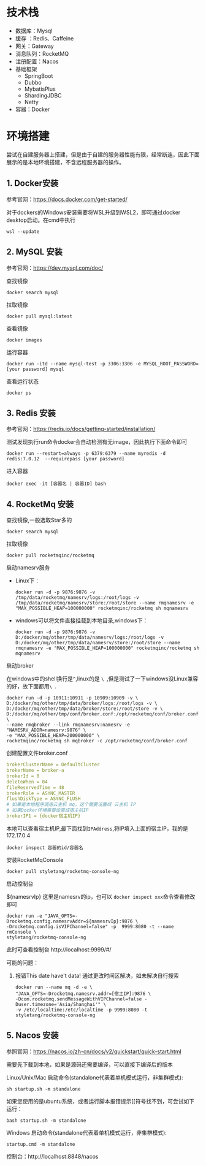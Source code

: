 

# 技术栈

- 数据库：Mysql
- 缓存 ：Redis、Caffeine
- 网关：Gateway
- 消息队列：RocketMQ
- 注册配置：Nacos
- 基础框架
    - SpringBoot
    - Dubbo
    - MybatisPlus
    - ShardingJDBC
    - Netty
- 容器：Docker

# 环境搭建
尝试在自建服务器上搭建，但是由于自建的服务器性能有限，经常断连，因此下面展示的是本地环境搭建，不含远程服务器的操作。

## 1. Docker安装

参考官网：https://docs.docker.com/get-started/

对于dockers的Windows安装需要将WSL升级到WSL2，即可通过docker desktop启动。在cmd中执行
```shell
wsl --update
```

## 2. MySQL 安装
参考官网：https://dev.mysql.com/doc/

查找镜像

```shell
docker search mysql
```

拉取镜像
```shell
docker pull mysql:latest
```
查看镜像
```shell
docker images
```
运行容器
```shell
docker run -itd --name mysql-test -p 3306:3306 -e MYSQL_ROOT_PASSWORD=[your password] mysql
```
查看运行状态
```shell
docker ps
```

## 3. Redis 安装
参考官网：https://redis.io/docs/getting-started/installation/

测试发现执行run命令docker会自动检测有无image，因此执行下面命令即可
```shell
docker run --restart=always -p 6379:6379 --name myredis -d redis:7.0.12  --requirepass [your password]
```
进入容器
```shell
docker exec -it [容器名 | 容器ID] bash
```

## 4. RocketMq 安装
查找镜像,一般选取Star多的

```shell
docker search mysql
```
拉取镜像
```shell
docker pull rocketmqinc/rocketmq
```
启动namesrv服务

- Linux下：
  ```shell
  docker run -d -p 9876:9876 -v /tmp/data/rocketmq/namesrv/logs:/root/logs -v /tmp/data/rocketmq/namesrv/store:/root/store --name rmqnamesrv -e "MAX_POSSIBLE_HEAP=100000000" rocketmqinc/rocketmq sh mqnamesrv
  ```
- windows可以将文件直接挂载到本地目录,windows下：
  ```shell
  docker run -d -p 9876:9876 -v D:/docker/mq/other/tmp/data/namesrv/logs:/root/logs -v D:/docker/mq/other/tmp/data/namesrv/store:/root/store --name rmqnamesrv -e "MAX_POSSIBLE_HEAP=100000000" rocketmqinc/rocketmq sh mqnamesrv
  ```
启动broker

在windows中的shell换行是`^`,linux的是 `\ `,但是测试了一下windows没Linux兼容的好，故下面都用`\ `.
```shell
docker run -d -p 10911:10911 -p 10909:10909 -v \
D:/docker/mq/other/tmp/data/broker/logs:/root/logs -v \
D:/docker/mq/other/tmp/data/broker/store:/root/store -v \
D:/docker/mq/other/tmp/conf/broker.conf:/opt/rocketmq/conf/broker.conf \
--name rmqbroker --link rmqnamesrv:namesrv -e "NAMESRV_ADDR=namesrv:9876" \
-e "MAX_POSSIBLE_HEAP=200000000" \
rocketmqinc/rocketmq sh mqbroker -c /opt/rocketmq/conf/broker.conf
```

创建配置文件broker.conf
```yml
brokerClusterName = DefaultCluster
brokerName = broker-a
brokerId = 0
deleteWhen = 04
fileReservedTime = 48
brokerRole = ASYNC_MASTER
flushDiskType = ASYNC_FLUSH
# 如果是本地程序调用云主机 mq，这个需要设置成 云主机 IP
# 如果Docker环境需要设置成宿主机IP
brokerIP1 = {docker宿主机IP}
```
本地可以查看宿主机IP,最下面找到`IPAddress`,将IP填入上面的宿主IP，我的是 172.17.0.4
```shell
docker inspect 容器的id/容器名
```
安装RocketMqConsole

```shell
docker pull styletang/rocketmq-console-ng
```

启动控制台

${namesrvIp} 这里是namesrv的ip，也可以 `docker inspect xxx`命令查看修改即可

```shell
docker run -e "JAVA_OPTS=-Drocketmq.config.namesrvAddr=${namesrvIp}:9876 \
-Drocketmq.config.isVIPChannel=false" -p  9999:8080 -t --name rmConsole \
styletang/rocketmq-console-ng
```
此时可查看控制台 http://localhost:9999/#/

可能的问题：
1. 报错This date have't data!  通过更改时间区解决，如未解决自行搜索
   ```shell
   docker run --name mq -d -e \
   "JAVA_OPTS=-Drocketmq.namesrv.addr=[宿主IP]:9876 \
   -Dcom.rocketmq.sendMessageWithVIPChannel=false -Duser.timezone='Asia/Shanghai'" \
   -v /etc/localtime:/etc/localtime -p 9999:8080 -t styletang/rocketmq-console-ng
    ```

## 5. Nacos 安装

参照官网：https://nacos.io/zh-cn/docs/v2/quickstart/quick-start.html

需要先下载到本地，如果是源码还需要编译，可以直接下编译后的版本

Linux/Unix/Mac
启动命令(standalone代表着单机模式运行，非集群模式):
```shell
sh startup.sh -m standalone
```
如果您使用的是ubuntu系统，或者运行脚本报错提示[[符号找不到，可尝试如下运行：
```shell
bash startup.sh -m standalone
```

Windows
启动命令(standalone代表着单机模式运行，非集群模式):
```shell
startup.cmd -m standalone
```

控制台：http://localhost:8848/nacos














